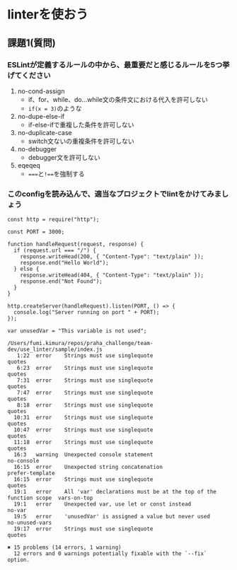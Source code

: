 # linterを使おう

## 課題1(質問)

### ESLintが定義するルールの中から、最重要だと感じるルールを5つ挙げてください
1. no-cond-assign
    - if、for、while、do...while文の条件文における代入を許可しない
    - `if(x = 3)`のような
2. no-dupe-else-if
    - if-else-ifで重複した条件を許可しない
3. no-duplicate-case
    - switch文ないの重複条件を許可しない
4. no-debugger
    - debugger文を許可しない
5. eqeqeq
    - `===`と`!==`を強制する

### このconfigを読み込んで、適当なプロジェクトでlintをかけてみましょう

```
const http = require("http");

const PORT = 3000;

function handleRequest(request, response) {
  if (request.url === "/") {
    response.writeHead(200, { "Content-Type": "text/plain" });
    response.end("Hello World");
  } else {
    response.writeHead(404, { "Content-Type": "text/plain" });
    response.end("Not Found");
  }
}

http.createServer(handleRequest).listen(PORT, () => {
  console.log("Server running on port " + PORT);
});

var unusedVar = "This variable is not used";
```

```
/Users/fumi.kimura/repos/praha_challenge/team-dev/use_linter/sample/index.js
   1:22  error    Strings must use singlequote                                     quotes
   6:23  error    Strings must use singlequote                                     quotes
   7:31  error    Strings must use singlequote                                     quotes
   7:47  error    Strings must use singlequote                                     quotes
   8:18  error    Strings must use singlequote                                     quotes
  10:31  error    Strings must use singlequote                                     quotes
  10:47  error    Strings must use singlequote                                     quotes
  11:18  error    Strings must use singlequote                                     quotes
  16:3   warning  Unexpected console statement                                     no-console
  16:15  error    Unexpected string concatenation                                  prefer-template
  16:15  error    Strings must use singlequote                                     quotes
  19:1   error    All 'var' declarations must be at the top of the function scope  vars-on-top
  19:1   error    Unexpected var, use let or const instead                         no-var
  19:5   error    'unusedVar' is assigned a value but never used                   no-unused-vars
  19:17  error    Strings must use singlequote                                     quotes

✖ 15 problems (14 errors, 1 warning)
  12 errors and 0 warnings potentially fixable with the `--fix` option.
```
